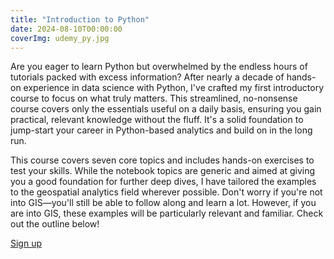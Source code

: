 ```yaml
---
title: "Introduction to Python"
date: 2024-08-10T00:00:00
coverImg: udemy_py.jpg
---
```


Are you eager to learn Python but overwhelmed by the endless hours of tutorials packed with excess information? After nearly a decade of hands-on experience in data science with Python, I've crafted my first introductory course to focus on what truly matters. This streamlined, no-nonsense course covers only the essentials useful on a daily basis, ensuring you gain practical, relevant knowledge without the fluff. It's a solid foundation to jump-start your career in Python-based analytics and build on in the long run.




<!--more-->


This course covers seven core topics and includes hands-on exercises to test your skills. While the notebook topics are generic and aimed at giving you a good foundation for further deep dives, I have tailored the examples to the geospatial analytics field wherever possible. Don't worry if you're not into GIS—you'll still be able to follow along and learn a lot. However, if you are into GIS, these examples will be particularly relevant and familiar. Check out the outline below!


[Sign up](https://www.udemy.com/course/python-for-geospatial/?referralCode=9CB37AD72F018CB25364)
